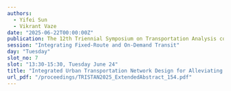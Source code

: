 ```yaml
---
authors:
  - Yifei Sun
  - Vikrant Vaze
date: "2025-06-22T00:00:00Z"
publication: The 12th Triennial Symposium on Transportation Analysis conference
session: "Integrating Fixed-Route and On-Demand Transit"
day: "Tuesday"
slot_no: 7
slot: "13:30-15:30, Tuesday June 24"
title: "Integrated Urban Transportation Network Design for Alleviating Transit Deserts"
url_pdf: "/proceedings/TRISTAN2025_ExtendedAbstract_154.pdf"
---
```

